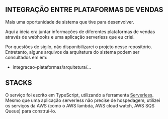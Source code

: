 ## INTEGRAÇÃO ENTRE PLATAFORMAS DE VENDAS

Mais uma oportunidade de sistema que tive para desenvolver.

Aqui a ideia era juntar informações de diferentes plataformas de vendas através de webhooks e uma aplicação serverless que eu criei.

Por questões de sigilo, não disponibilizarei o projeto nesse repositório. Entretanto, alguns arquivos da arquitetura do sistema
podem ser consultados em
em: 
- integracao-plataformas/arquitetura/...

## STACKS

O serviço foi escrito em TypeScript, utilizando a ferramenta [Serverless](https://www.serverless.com/). Mesmo que uma aplicação 
serverless não precise de hospedagem, utilizei os serviços da AWS (como o AWS lambda, AWS cloud watch, AWS SQS Queue) para
construí-lo.